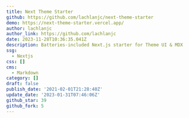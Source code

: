 ```yaml
---
title: Next Theme Starter
github: https://github.com/lachlanjc/next-theme-starter
demo: https://next-theme-starter.vercel.app/
author: lachlanjc
author_link: https://github.com/lachlanjc
date: 2023-11-28T10:36:35.041Z
description: Batteries-included Next.js starter for Theme UI & MDX
ssg:
  - Nextjs
css: []
cms:
  - Markdown
category: []
draft: false
publish_date: '2021-02-01T21:28:40Z'
update_date: '2023-01-31T07:46:06Z'
github_star: 39
github_fork: 5
---
```

